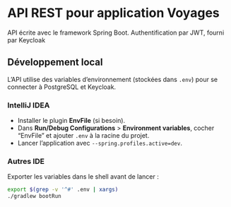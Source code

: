 # API REST pour application Voyages

API écrite avec le framework Spring Boot.
Authentification par JWT, fourni par Keycloak

## Développement local

L’API utilise des variables d’environnement (stockées dans `.env`) pour se connecter
à PostgreSQL et Keycloak.

### IntelliJ IDEA
- Installer le plugin **EnvFile** (si besoin).
- Dans **Run/Debug Configurations** > **Environment variables**, cocher “EnvFile” et ajouter `.env` à la racine du projet.
- Lancer l’application avec `--spring.profiles.active=dev`.

### Autres IDE
Exporter les variables dans le shell avant de lancer :
```bash
export $(grep -v '^#' .env | xargs)
./gradlew bootRun
